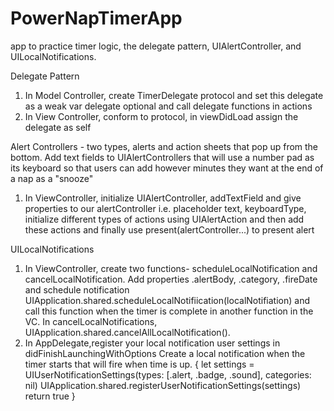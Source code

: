 # PowerNapTimerApp
app to practice timer logic,  the delegate pattern, UIAlertController, and UILocalNotifications.


Delegate Pattern 
1. In Model Controller, create TimerDelegate protocol and set this delegate as a weak var delegate optional and call delegate functions in actions 
2. In View Controller, conform to protocol, in viewDidLoad assign the delegate as self 

Alert Controllers - two types, alerts and action sheets that pop up from the bottom. Add text fields to UIAlertControllers that will use a number pad as its keyboard so that users can add however minutes they want at the end of a nap as a "snooze" 
1. In ViewController, initialize UIAlertController, addTextField and give properties to our alertController i.e. placeholder text, keyboardType, initialize different types of actions using UIAlertAction and then add these actions and finally use present(alertController...) to present alert 

UILocalNotifications 
1. In ViewController, create two functions- scheduleLocalNotification and cancelLocalNotification. Add properties .alertBody, .category, .fireDate and schedule notification UIApplication.shared.scheduleLocalNotifiication(localNotifiation) and call this function when the timer is complete in another function in the VC. In cancelLocalNotifications, UIApplication.shared.cancelAllLocalNotification(). 
2. In AppDelegate,register your local notification user settings in didFinishLaunchingWithOptions
Create a local notification when the timer starts that will fire when time is up. 
    {
        let settings = UIUserNotificationSettings(types: [.alert, .badge, .sound], categories: nil)
        UIApplication.shared.registerUserNotificationSettings(settings)
        return true
    }
